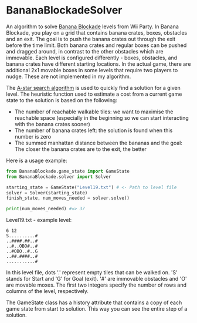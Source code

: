# BananaBlockadeSolver
An algorithm to solve [Banana Blockade](https://www.youtube.com/watch?v=jUVfdFLYqo0) levels from Wii Party. 
In Banana Blockade, you play on a grid that contains banana crates, boxes, obstacles and an exit.
The goal is to push the banana crates out through the exit before the time limit.
Both banana crates and regular boxes can be pushed and dragged around, in contrast to the other obstacles which are immovable.
Each level is configured differently - boxes, obstacles, and banana crates have different starting locations. 
In the actual game, there are additional 2x1 movable boxes in some levels that require two players to nudge. 
These are not implemented in my algorithm.

The [A-star search algorithm](https://en.wikipedia.org/wiki/A*_search_algorithm) is used to quickly find a solution for a given level.
The heuristic function used to estimate a cost from a current game state to the solution is based on the following:
- The number of reachable walkable tiles: we want to maximise the reachable space (especially in the beginning so we can start interacting with the banana crates sooner)
- The number of banana crates left: the solution is found when this number is zero
- The summed manhattan distance between the bananas and the goal: The closer the banana crates are to the exit, the better

Here is a usage example:
```py
from BananaBlockade.game_state import GameState
from BananaBlockade.solver import Solver

starting_state = GameState("Level19.txt") # <- Path to level file
solver = Solver(starting_state)
finish_state, num_moves_needed = solver.solve()

print(num_moves_needed) #=> 37
```

Level19.txt - example level:
```
6 12
S..........#
..####.##..#
..#..OBO#..#
..#OBO..#..G
..##.####..#
...........#
```
In this level file, dots '.' represent empty tiles that can be walked on. 
'S' stands for Start and 'G' for Goal (exit). '#' are immovable obstacles and 'O' are movable moxes.
The first two integers specify the number of rows and columns of the level, respectively.

The GameState class has a history attribute that contains a copy of each game state from start to solution.
This way you can see the entire step of a solution.
